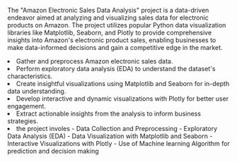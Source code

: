 The "Amazon Electronic Sales Data Analysis" project is a data-driven endeavor aimed at analyzing and visualizing sales data for electronic products on Amazon. The project utilizes popular Python data visualization libraries like Matplotlib, Seaborn, and Plotly to provide comprehensive insights into Amazon's electronic product sales, enabling businesses to make data-informed decisions and gain a competitive edge in the market.

<li>Gather and preprocess Amazon electronic sales data.</li>
<li>Perform exploratory data analysis (EDA) to understand the dataset's characteristics.</li>
<li>Create insightful visualizations using Matplotlib and Seaborn for in-depth data understanding.</li>
<li>Develop interactive and dynamic visualizations with Plotly for better user engagement.</li>
<li>Extract actionable insights from the analysis to inform business strategies.</li>

<li> the project involes
  -  Data Collection and Preprocessing
  -  Exploratory Data Analysis (EDA) 
  -  Data Visualization with Matplotlib and Seaborn
  -  Interactive Visualizations with Plotly
  -  Use of Machine learning  Algorithm for prediction and decision making


  </li>